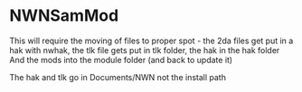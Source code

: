 # NWNSamMod

This will require the moving of files to proper spot - the 2da files get put in a hak with nwhak, the tlk file gets put in tlk folder, the hak in the hak folder
And the mods into the module folder (and back to update it)

The hak and tlk go in Documents/NWN not the install path